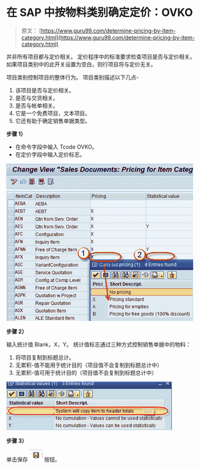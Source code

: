 # 在 SAP 中按物料类别确定定价：OVKO

> 原文： [https://www.guru99.com/determine-pricing-by-item-category.html](https://www.guru99.com/determine-pricing-by-item-category.html)

并非所有项目都与定价相关。 定价程序中的标准要求检查项目是否与定价相关。 如果项目类别中的此开关设置为空白，则行项目将与定价无关。

项目类别控制项目的整体行为。 项目类别描述以下几点-

1.  该项目是否与定价相关。
2.  是否与交货相关。
3.  是否与帐单相关。
4.  它是一个免费项目，文本项目。
5.  它还有助于确定销售单据类型。

**步骤 1）**

*   在命令字段中输入 Tcode OVKO。
*   在定价字段中输入定价标志。

![Determine Pricing by Item Category in SAP: OVKO](img/33617d15eec42a7420d714a3bc6d5f02.png)

**步骤 2）**

输入统计值 Blank，X，Y。 统计值标志通过三种方式控制销售单据中的物料：

1.  将项目复制到标题总计。
2.  无累积-值不能用于统计目的（项目值不会复制到标题总计中）
3.  无累积-值可用于统计目的（项目值不会复制到标题总计中）

![Determine Pricing by Item Category in SAP: OVKO](img/db75125a48a2722520437d1e59e9504c.png)

**步骤 3）**

单击保存 ![Determine Pricing by Item Category in SAP: OVKO](img/936ef4dbc6434190c51fcaaa54410441.png) 按钮。